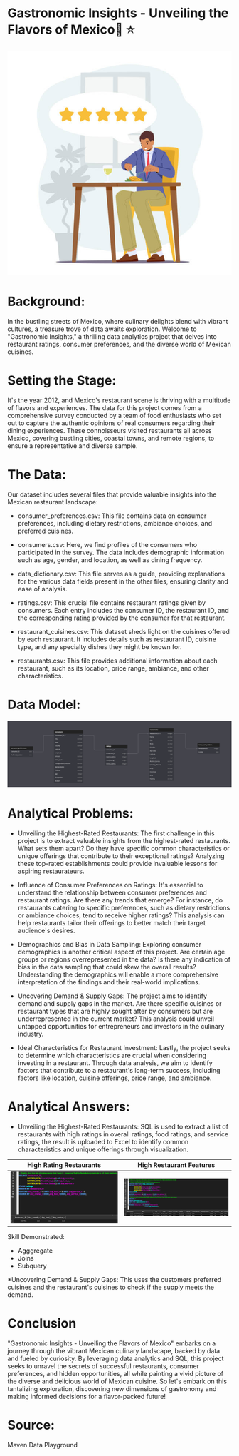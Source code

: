 # Gastronomic Insights - Unveiling the Flavors of Mexico🌮 ⭐
![](restaurant_ratings_img.jpeg)
# Background:
In the bustling streets of Mexico, where culinary delights blend with vibrant cultures, a treasure trove of data awaits exploration. Welcome to "Gastronomic Insights," a thrilling data analytics project that delves into restaurant ratings, consumer preferences, and the diverse world of Mexican cuisines.

# Setting the Stage:
It's the year 2012, and Mexico's restaurant scene is thriving with a multitude of flavors and experiences. The data for this project comes from a comprehensive survey conducted by a team of food enthusiasts who set out to capture the authentic opinions of real consumers regarding their dining experiences. These connoisseurs visited restaurants all across Mexico, covering bustling cities, coastal towns, and remote regions, to ensure a representative and diverse sample.

# The Data:
Our dataset includes several files that provide valuable insights into the Mexican restaurant landscape:

* consumer_preferences.csv: This file contains data on consumer preferences, including dietary restrictions, ambiance choices, and preferred cuisines.

* consumers.csv: Here, we find profiles of the consumers who participated in the survey. The data includes demographic information such as age, gender, and location, as well as dining frequency.

* data_dictionary.csv: This file serves as a guide, providing explanations for the various data fields present in the other files, ensuring clarity and ease of analysis.

* ratings.csv: This crucial file contains restaurant ratings given by consumers. Each entry includes the consumer ID, the restaurant ID, and the corresponding rating provided by the consumer for that restaurant.

* restaurant_cuisines.csv: This dataset sheds light on the cuisines offered by each restaurant. It includes details such as restaurant ID, cuisine type, and any specialty dishes they might be known for.

* restaurants.csv: This file provides additional information about each restaurant, such as its location, price range, ambiance, and other characteristics.
# Data Model:
![](Resturant_model.png)
# Analytical Problems:

* Unveiling the Highest-Rated Restaurants: The first challenge in this project is to extract valuable insights from the highest-rated restaurants. What sets them apart? Do they have specific common characteristics or unique offerings that contribute to their exceptional ratings? Analyzing these top-rated establishments could provide invaluable lessons for aspiring restaurateurs.

* Influence of Consumer Preferences on Ratings: It's essential to understand the relationship between consumer preferences and restaurant ratings. Are there any trends that emerge? For instance, do restaurants catering to specific preferences, such as dietary restrictions or ambiance choices, tend to receive higher ratings? This analysis can help restaurants tailor their offerings to better match their target audience's desires.

* Demographics and Bias in Data Sampling: Exploring consumer demographics is another critical aspect of this project. Are certain age groups or regions overrepresented in the data? Is there any indication of bias in the data sampling that could skew the overall results? Understanding the demographics will enable a more comprehensive interpretation of the findings and their real-world implications.

* Uncovering Demand & Supply Gaps: The project aims to identify demand and supply gaps in the market. Are there specific cuisines or restaurant types that are highly sought after by consumers but are underrepresented in the current market? This analysis could unveil untapped opportunities for entrepreneurs and investors in the culinary industry.

* Ideal Characteristics for Restaurant Investment: Lastly, the project seeks to determine which characteristics are crucial when considering investing in a restaurant. Through data analysis, we aim to identify factors that contribute to a restaurant's long-term success, including factors like location, cuisine offerings, price range, and ambiance.
# Analytical Answers:
* Unveiling the Highest-Rated Restaurants: SQL is used to extract a list of restaurants with high ratings in overall ratings, food ratings, and service ratings, the result is uploaded to Excel to identify common characteristics and unique offerings through visualization.



High Rating Restaurants        |     High Restaurant Features
:----------------------------: | :---------------------------------: 
![](SQL_query_1.png)           |  ![](High_restaurants_feat.png) 


Skill Demonstrated: 
* Agggregate
* Joins
* Subquery

*Uncovering Demand & Supply Gaps: This uses the customers preferred cuisines and the restaurant's cuisines to check if the supply meets the demand.

# Conclusion
"Gastronomic Insights - Unveiling the Flavors of Mexico" embarks on a journey through the vibrant Mexican culinary landscape, backed by data and fueled by curiosity. By leveraging data analytics and SQL, this project seeks to unravel the secrets of successful restaurants, consumer preferences, and hidden opportunities, all while painting a vivid picture of the diverse and delicious world of Mexican cuisine. So let's embark on this tantalizing exploration, discovering new dimensions of gastronomy and making informed decisions for a flavor-packed future!
# Source: 
Maven Data Playground
